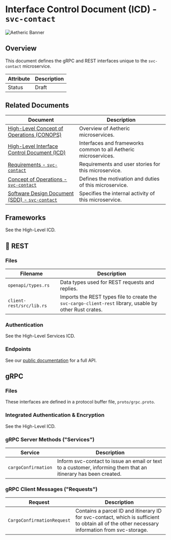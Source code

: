 # Interface Control Document (ICD) - `svc-contact`


![Aetheric Banner](https://github.com/aetheric-oss/.github/raw/main/assets/doc-banner.png)


## Overview

This document defines the gRPC and REST interfaces unique to the `svc-contact` microservice.

Attribute | Description
--- | ---
Status | Draft

## Related Documents

Document | Description
--- | ---
[High-Level Concept of Operations (CONOPS)](https://github.com/aetheric-oss/se-services/blob/develop/docs/conops.md) | Overview of Aetheric microservices.
[High-Level Interface Control Document (ICD)](https://github.com/aetheric-oss/se-services/blob/develop/docs/icd.md)  | Interfaces and frameworks common to all Aetheric microservices.
[Requirements - `svc-contact`](https://nocodb.aetheric.nl/dashboard/#/nc/view/a2df942d-fcd7-47c0-9d8b-83b7df5698d1) | Requirements and user stories for this microservice.
[Concept of Operations - `svc-contact`](./conops.md) | Defines the motivation and duties of this microservice.
[Software Design Document (SDD) - `svc-contact`](./sdd.md) | Specifies the internal activity of this microservice.

## Frameworks

See the High-Level ICD.

## :speech_balloon: REST

### Files

Filename | Description
--- | ---
`openapi/types.rs` | Data types used for REST requests and replies.
`client-rest/src/lib.rs` | Imports the REST types file to create the `svc-cargo-client-rest` library, usable by other Rust crates.

### Authentication

See the High-Level Services ICD.

### Endpoints

See our [public documentation](https://www.arrowair.com/docs/documentation/services/api/rest/develop#tag/svc-contact) for a full API.

## gRPC

### Files

These interfaces are defined in a protocol buffer file, `proto/grpc.proto`.

### Integrated Authentication & Encryption

See the High-Level ICD.

### gRPC Server Methods ("Services")

| Service | Description |
| ---- | ---- |
| `cargoConfirmation` | Inform svc-contact to issue an email or text to a customer, informing them that an itinerary has been created.

### gRPC Client Messages ("Requests")

| Request | Description |
| ------    | ------- |
| `CargoConfirmationRequest` | Contains a parcel ID and itinerary ID for svc-contact, which is sufficient to obtain all of the other necessary information from svc-storage.

